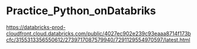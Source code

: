 # Practice_Python_onDatabriks
https://databricks-prod-cloudfront.cloud.databricks.com/public/4027ec902e239c93eaaa8714f173bcfc/3155313356550612/2739717087579940/7291129554970597/latest.html
